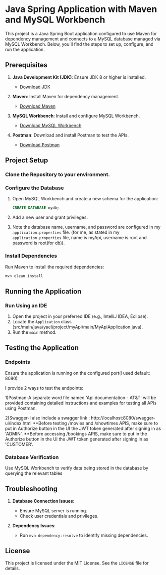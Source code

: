 # Java Spring Application with Maven and MySQL Workbench

This project is a Java Spring Boot application configured to use Maven for dependency management and connects to a MySQL database managed via MySQL Workbench. Below, you'll find the steps to set up, configure, and run the application.

## Prerequisites

1. **Java Development Kit (JDK)**: Ensure JDK 8 or higher is installed.
   - [Download JDK](https://www.oracle.com/java/technologies/javase-jdk-downloads.html)

2. **Maven**: Install Maven for dependency management.
   - [Download Maven](https://maven.apache.org/download.cgi)

3. **MySQL Workbench**: Install and configure MySQL Workbench.
   - [Download MySQL Workbench](https://dev.mysql.com/downloads/workbench/)

4. **Postman**: Download and install Postman to test the APIs.
   - [Download Postman](https://www.postman.com/downloads/)

## Project Setup

### Clone the Repository to your environment.

### Configure the Database

1. Open MySQL Workbench and create a new schema for the application:
   ```sql
   CREATE DATABASE mydb;
   ```

2. Add a new user and grant privileges.
   
3. Note the database name, username, and password are configured in my `application.properties` file.
(for me, as stated in my `application.properties` file, name is myApi, username is root and password is root(for db)).

### Install Dependencies

Run Maven to install the required dependencies:

```bash
mvn clean install
```

## Running the Application

### Run Using an IDE

1. Open the project in your preferred IDE (e.g., IntelliJ IDEA, Eclipse).
2. Locate the `Application` class (src/main/java/yael/project/myApi/main/MyApiApplication.java).
3. Run the `main` method.

## Testing the Application

### Endpoints

Ensure the application is running on the configured port(I used default: 8080)

I provide 2 ways to test the endpoints:

1)Postman-A separate word file named 'Api documentation - AT&T' will be provided containing detailed instructions and examples for testing all APIs using Postman.

2)Swagger-I also include a swagger link : http://localhost:8080/swagger-ui/index.html
 **Before testing /movies and /showtimes APIS, make sure to put in Authorize button in the UI the JWT token generated after signing in as 'ADMIN'.
 **Before accessing /bookings APIS, make sure to put in the Authorize button in the UI the JWT token generated after signing in as 'CUSTOMER'.

### Database Verification

Use MySQL Workbench to verify data being stored in the database by querying the relevant tables

## Troubleshooting

1. **Database Connection Issues**:
   - Ensure MySQL server is running.
   - Check user credentials and privileges.

2. **Dependency Issues**:
   - Run `mvn dependency:resolve` to identify missing dependencies.


## License
This project is licensed under the MIT License. See the `LICENSE` file for details.
